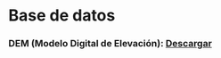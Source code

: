 # Base de datos

### DEM (Modelo Digital de Elevación): <a href='https://drive.google.com/file/d/169wWIYGJzgflkUdaJdm9UrU2Mpv2nMxJ/view?usp=sharing'>Descargar</a>
